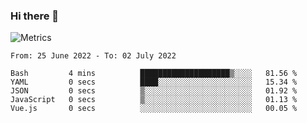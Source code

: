 ### Hi there 👋

![Metrics](https://github.com/radoapx/radoapx/blob/main/github-metrics.svg)

<!--START_SECTION:waka-->

```text
From: 25 June 2022 - To: 02 July 2022

Bash         4 mins          ████████████████████▒░░░░   81.56 %
YAML         0 secs          ████░░░░░░░░░░░░░░░░░░░░░   15.34 %
JSON         0 secs          ▒░░░░░░░░░░░░░░░░░░░░░░░░   01.92 %
JavaScript   0 secs          ▒░░░░░░░░░░░░░░░░░░░░░░░░   01.13 %
Vue.js       0 secs          ░░░░░░░░░░░░░░░░░░░░░░░░░   00.05 %
```

<!--END_SECTION:waka-->

<!--
**radoapx/radoapx** is a ✨ _special_ ✨ repository because its `README.md` (this file) appears on your GitHub profile.

Here are some ideas to get you started:

- 🔭 I’m currently working on ...
- 🌱 I’m currently learning ...
- 👯 I’m looking to collaborate on ...
- 🤔 I’m looking for help with ...
- 💬 Ask me about ...
- 📫 How to reach me: ...
- 😄 Pronouns: ...
- ⚡ Fun fact: ...
-->
